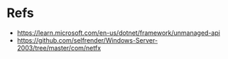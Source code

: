 # Refs
- https://learn.microsoft.com/en-us/dotnet/framework/unmanaged-api
- https://github.com/selfrender/Windows-Server-2003/tree/master/com/netfx
